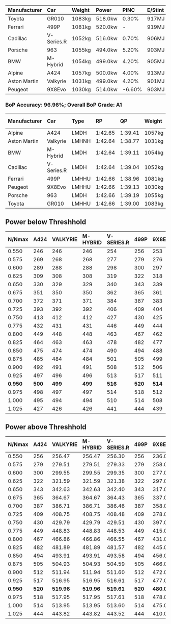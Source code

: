 | Manufacturer | Car        | Weight | Power   | PINC    | E/Stint | FDS     |
|:-|:-|:-|:-|:-|:-|:-|
| Toyota       | GR010      | 1083kg | 518.0kw | 0.30%   | 917MJ   | 190kph  |
| Ferrari      | 499P       | 1081kg | 520.0kw |    -    | 919MJ   | 190kph  |
| Cadillac     | V-Series.R | 1052kg | 516.0kw | 0.70%   | 906MJ   |    -    |
| Porsche      | 963        | 1055kg | 494.0kw | 5.20%   | 903MJ   |    -    |
| BMW          | M-Hybrid   | 1054kg | 499.0kw | 4.20%   | 905MJ   |    -    |
| Alpine       | A424       | 1057kg | 500.0kw | 4.00%   | 913MJ   |    -    |
| Aston Martin | Valkyrie   | 1031kg | 499.0kw | 4.20%   | 901MJ   |    -    |
| Peugeot      | 9X8Evo     | 1030kg | 514.0kw | -6.60%  | 903MJ   | 190kph  |

### BoP Accuracy: 96.96%; Overall BoP Grade: A1
| Manufacturer | Car        | Type  | RP      | QP      | Weight | Power¹  | Threshhold | PINC    | Power²   | E/Stint | AVG Vmax  | FDS     | RDLC | L/Stint | BOP-Grade | Model Accuracy | Model Points | Match%  | SimDiff |
|:-|:-|:-|:-|:-|:-|:-|:-|:-|:-|:-|:-|:-|:-|:-|:-|:-|:-|:-|:-|
| Alpine       | A424       | LMDH  | 1:42.65 | 1:39.41 | 1057kg | 500.0kw | 210.0kph   | 4.00%   | 520.00kw |  913MJ  | 304.31kph |    -    | 1.02 | 33      | ~A1       | 99.31%         | 2573         | 99.62%  | +0.08   |
| Aston Martin | Valkyrie   | LMHNH | 1:42.64 | 1:38.77 | 1031kg | 499.0kw | 210.0kph   | 4.20%   | 520.00kw |  901MJ  | 307.61kph |    -    | 1.04 | 33      | +B2       | 100.00%        | 630          | 81.10%  | -0.00   |
| BMW          | M-Hybrid   | LMDH  | 1:42.64 | 1:39.11 | 1054kg | 499.0kw | 210.0kph   | 4.20%   | 520.00kw |  905MJ  | 306.45kph |    -    | 1.02 | 33      | ~A1       | 99.41%         | 2544         | 100.00% | +0.04   |
| Cadillac     | V-Series.R | LMDH  | 1:42.64 | 1:39.04 | 1052kg | 516.0kw | 210.0kph   | 0.70%   | 519.60kw |  906MJ  | 308.80kph |    -    | 1.02 | 33      | ~A1       | 99.30%         | 4946         | 99.31%  | +0.16   |
| Ferrari      | 499P       | LMHHU | 1:42.66 | 1:38.96 | 1081kg | 520.0kw | 210.0kph   |    -    | 520.00kw |  919MJ  | 307.46kph | 190kph  | 1.02 | 33      | ~A1       | 100.00%        | 8223         | 100.00% | +0.05   |
| Peugeot      | 9X8Evo     | LMHHU | 1:42.66 | 1:39.13 | 1030kg | 514.0kw | 210.0kph   | -6.60%  | 480.10kw |  903MJ  | 311.90kph | 190kph  | 1.03 | 33      | ~A1       | 96.77%         | 2307         | 96.11%  | +0.07   |
| Porsche      | 963        | LMDH  | 1:42.66 | 1:39.19 | 1055kg | 494.0kw | 210.0kph   | 5.20%   | 519.70kw |  903MJ  | 305.53kph |    -    | 1.02 | 33      | ~A1       | 99.86%         | 11699        | 100.00% | -0.19   |
| Toyota       | GR010      | LMHHU | 1:42.66 | 1:39.00 | 1083kg | 518.0kw | 210.0kph   | 0.30%   | 519.60kw |  917MJ  | 306.05kph | 190kph  | 1.02 | 33      | ~A1       | 99.63%         | 6190         | 99.57%  | -0.21   |

## Power below Threshhold
| N/Nmax    | A424    | VALKYRIE | M-HYBRID | V-SERIES.R | 499P    | 9X8EVO  | 963     | GR010   |
|:-|:-|:-|:-|:-|:-|:-|:-|:-|
|  0.550    |  246    |  246     |  246     |  254       |  256    |  253    |  243    |  255    |
|  0.575    |  269    |  268     |  268     |  277       |  279    |  276    |  266    |  278    |
|  0.600    |  289    |  288     |  288     |  298       |  300    |  297    |  285    |  299    |
|  0.625    |  309    |  308     |  308     |  319       |  322    |  318    |  305    |  321    |
|  0.650    |  330    |  329     |  329     |  340       |  343    |  339    |  326    |  342    |
|  0.675    |  351    |  350     |  350     |  362       |  365    |  361    |  347    |  364    |
|  0.700    |  372    |  371     |  371     |  384       |  387    |  383    |  368    |  386    |
|  0.725    |  393    |  392     |  392     |  406       |  409    |  404    |  389    |  407    |
|  0.750    |  413    |  412     |  412     |  427       |  430    |  425    |  408    |  428    |
|  0.775    |  432    |  431     |  431     |  446       |  449    |  444    |  427    |  447    |
|  0.800    |  449    |  448     |  448     |  463       |  467    |  462    |  444    |  465    |
|  0.825    |  464    |  463     |  463     |  478       |  482    |  477    |  458    |  480    |
|  0.850    |  475    |  474     |  474     |  490       |  494    |  488    |  469    |  492    |
|  0.875    |  485    |  484     |  484     |  501       |  505    |  499    |  479    |  503    |
|  0.900    |  492    |  491     |  491     |  508       |  512    |  506    |  486    |  510    |
|  0.925    |  497    |  496     |  496     |  513       |  517    |  511    |  491    |  515    |
| **0.950** | **500** | **499**  | **499**  | **516**    | **520** | **514** | **494** | **518** |
|  0.975    |  498    |  497     |  497     |  514       |  518    |  512    |  492    |  516    |
|  1.000    |  495    |  494     |  494     |  510       |  514    |  508    |  489    |  512    |
|  1.025    |  427    |  426     |  426     |  441       |  444    |  439    |  422    |  442    |

## Power above Threshhold
| N/Nmax    | A424    | VALKYRIE   | M-HYBRID   | V-SERIES.R | 499P    | 9X8EVO     | 963        | GR010      |
|:-|:-|:-|:-|:-|:-|:-|:-|:-|
|  0.550    |  256    |  256.47    |  256.47    |  256.30    |  256    |  236.04    |  256.34    |  256.27    |
|  0.575    |  279    |  279.51    |  279.51    |  279.33    |  279    |  258.04    |  279.37    |  279.30    |
|  0.600    |  300    |  299.55    |  299.55    |  299.35    |  300    |  277.04    |  299.40    |  299.32    |
|  0.625    |  322    |  321.59    |  321.59    |  321.38    |  322    |  297.05    |  321.43    |  321.34    |
|  0.650    |  343    |  342.63    |  342.63    |  342.40    |  343    |  317.05    |  342.45    |  342.37    |
|  0.675    |  365    |  364.67    |  364.67    |  364.43    |  365    |  337.05    |  364.48    |  364.39    |
|  0.700    |  387    |  386.71    |  386.71    |  386.46    |  387    |  358.06    |  386.51    |  386.41    |
|  0.725    |  409    |  408.75    |  408.75    |  408.48    |  409    |  378.06    |  408.54    |  408.44    |
|  0.750    |  430    |  429.79    |  429.79    |  429.51    |  430    |  397.06    |  429.57    |  429.46    |
|  0.775    |  449    |  448.83    |  448.83    |  448.53    |  449    |  415.07    |  448.59    |  448.48    |
|  0.800    |  467    |  466.86    |  466.86    |  466.55    |  467    |  431.07    |  466.62    |  466.50    |
|  0.825    |  482    |  481.89    |  481.89    |  481.57    |  482    |  445.07    |  481.64    |  481.51    |
|  0.850    |  494    |  493.91    |  493.91    |  493.58    |  494    |  456.07    |  493.65    |  493.53    |
|  0.875    |  505    |  504.93    |  504.93    |  504.59    |  505    |  466.07    |  504.67    |  504.54    |
|  0.900    |  512    |  511.94    |  511.94    |  511.60    |  512    |  472.07    |  511.68    |  511.55    |
|  0.925    |  517    |  516.95    |  516.95    |  516.61    |  517    |  477.08    |  516.68    |  516.55    |
| **0.950** | **520** | **519.96** | **519.96** | **519.61** | **520** | **480.08** | **519.69** | **519.55** |
|  0.975    |  518    |  517.95    |  517.95    |  517.61    |  518    |  478.08    |  517.69    |  517.55    |
|  1.000    |  514    |  513.95    |  513.95    |  513.60    |  514    |  475.08    |  513.68    |  513.55    |
|  1.025    |  444    |  443.82    |  443.82    |  443.52    |  444    |  410.06    |  443.59    |  443.47    |
